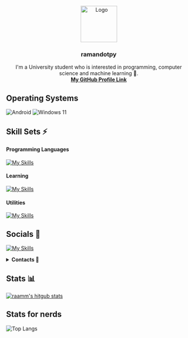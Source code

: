 <br/>
<div align="center">
  <a href="https://github.com/othneildrew/Best-README-Template">
    <img src="https://avatars.githubusercontent.com/u/182676519?v=4" alt="Logo" width="99" height="99">
  </a>
  
  <h3 align="center"> ramandotpy </h3>
  <p aligh="center">
    I'm a  University student who is interested in programming, computer science and machine learning 🤖.
  <br/>
  <a href=""><strong>My GitHub Profile Link</strong></a>
</div>  

## Operating Systems

![Android](https://img.shields.io/badge/Android-3DDC84?style=for-the-badge&logo=android&logoColor=white)
![Windows 11](https://img.shields.io/badge/Windows%2011-%230079d5.svg?style=for-the-badge&logo=Windows%2011&logoColor=white)

## Skill Sets ⚡️

#### Programming Languages
[![My Skills](https://skillicons.dev/icons?i=py,c)](https://skillicons.dev)

#### Learning
[![My Skills](https://skillicons.dev/icons?i=js,html,css)](https://skillicons.dev)


#### Utilities

[![My Skills](https://skillicons.dev/icons?i=git,github,vscode,gcp,arduino,matlab)](https://skillicons.dev)


## Socials 📱
[![My Skills](https://skillicons.dev/icons?i=instagram,discord,gmail,linkedin)](https://skillicons.dev)
<details>
<summary><strong>Contacts 📜</strong></summary>
  [![My Skills](https://skillicons.dev/icons?i=instagram,discord,gmail,linkedin)](https://skillicons.dev)
<br>
<a href="https://discord.com/users/871241459586711572">
<img src="https://lanyard.cnrad.dev/api/871241459586711572">
</a>
</details>

## Stats 📊

[![raamm's hitgub stats](https://github-readme-stats.vercel.app/api?username=ramnnn2006)](https://github.com/ramnnn2006/github-readme-stats)



## Stats for nerds  

![Top Langs](https://github-readme-stats.vercel.app/api/top-langs/?username=ramnnn2006&layout=compact)


